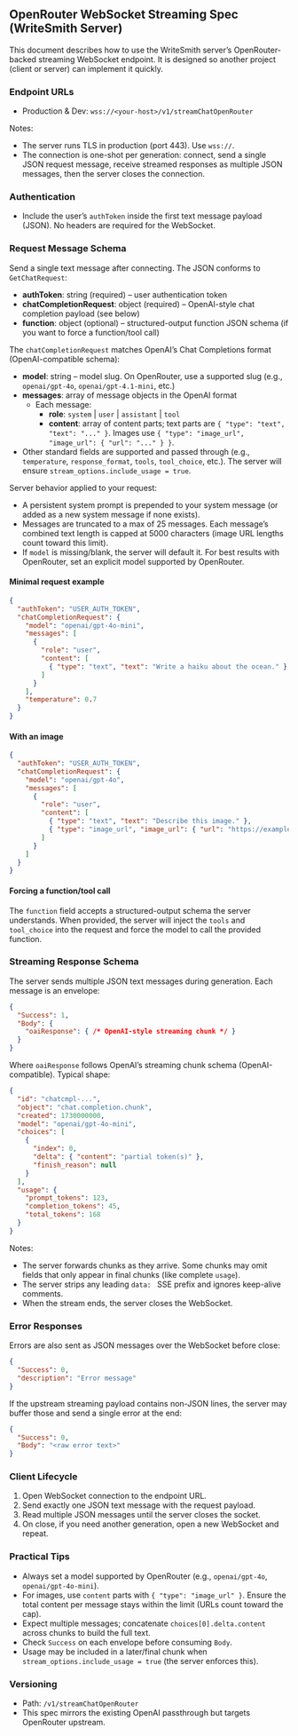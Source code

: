 ## OpenRouter WebSocket Streaming Spec (WriteSmith Server)

This document describes how to use the WriteSmith server’s OpenRouter-backed streaming WebSocket endpoint. It is designed so another project (client or server) can implement it quickly.

### Endpoint URLs

- Production & Dev: `wss://<your-host>/v1/streamChatOpenRouter`

Notes:
- The server runs TLS in production (port 443). Use `wss://`.
- The connection is one-shot per generation: connect, send a single JSON request message, receive streamed responses as multiple JSON messages, then the server closes the connection.

### Authentication

- Include the user’s `authToken` inside the first text message payload (JSON). No headers are required for the WebSocket.

### Request Message Schema

Send a single text message after connecting. The JSON conforms to `GetChatRequest`:

- **authToken**: string (required) – user authentication token
- **chatCompletionRequest**: object (required) – OpenAI-style chat completion payload (see below)
- **function**: object (optional) – structured-output function JSON schema (if you want to force a function/tool call)

The `chatCompletionRequest` matches OpenAI’s Chat Completions format (OpenAI-compatible schema):

- **model**: string – model slug. On OpenRouter, use a supported slug (e.g., `openai/gpt-4o`, `openai/gpt-4.1-mini`, etc.)
- **messages**: array of message objects in the OpenAI format
  - Each message:
    - **role**: `system` | `user` | `assistant` | `tool`
    - **content**: array of content parts; text parts are `{ "type": "text", "text": "..." }`. Images use `{ "type": "image_url", "image_url": { "url": "..." } }`.
- Other standard fields are supported and passed through (e.g., `temperature`, `response_format`, `tools`, `tool_choice`, etc.). The server will ensure `stream_options.include_usage = true`.

Server behavior applied to your request:
- A persistent system prompt is prepended to your system message (or added as a new system message if none exists).
- Messages are truncated to a max of 25 messages. Each message’s combined text length is capped at 5000 characters (image URL lengths count toward this limit).
- If `model` is missing/blank, the server will default it. For best results with OpenRouter, set an explicit model supported by OpenRouter.

#### Minimal request example

```json
{
  "authToken": "USER_AUTH_TOKEN",
  "chatCompletionRequest": {
    "model": "openai/gpt-4o-mini",
    "messages": [
      {
        "role": "user",
        "content": [
          { "type": "text", "text": "Write a haiku about the ocean." }
        ]
      }
    ],
    "temperature": 0.7
  }
}
```

#### With an image

```json
{
  "authToken": "USER_AUTH_TOKEN",
  "chatCompletionRequest": {
    "model": "openai/gpt-4o",
    "messages": [
      {
        "role": "user",
        "content": [
          { "type": "text", "text": "Describe this image." },
          { "type": "image_url", "image_url": { "url": "https://example.com/cat.jpg" } }
        ]
      }
    ]
  }
}
```

#### Forcing a function/tool call

The `function` field accepts a structured-output schema the server understands. When provided, the server will inject the `tools` and `tool_choice` into the request and force the model to call the provided function.

### Streaming Response Schema

The server sends multiple JSON text messages during generation. Each message is an envelope:

```json
{
  "Success": 1,
  "Body": {
    "oaiResponse": { /* OpenAI-style streaming chunk */ }
  }
}
```

Where `oaiResponse` follows OpenAI’s streaming chunk schema (OpenAI-compatible). Typical shape:

```json
{
  "id": "chatcmpl-...",
  "object": "chat.completion.chunk",
  "created": 1730000000,
  "model": "openai/gpt-4o-mini",
  "choices": [
    {
      "index": 0,
      "delta": { "content": "partial token(s)" },
      "finish_reason": null
    }
  ],
  "usage": {
    "prompt_tokens": 123,
    "completion_tokens": 45,
    "total_tokens": 168
  }
}
```

Notes:
- The server forwards chunks as they arrive. Some chunks may omit fields that only appear in final chunks (like complete `usage`).
- The server strips any leading `data: ` SSE prefix and ignores keep-alive comments.
- When the stream ends, the server closes the WebSocket.

### Error Responses

Errors are also sent as JSON messages over the WebSocket before close:

```json
{
  "Success": 0,
  "description": "Error message"
}
```

If the upstream streaming payload contains non-JSON lines, the server may buffer those and send a single error at the end:

```json
{
  "Success": 0,
  "Body": "<raw error text>"
}
```

### Client Lifecycle

1. Open WebSocket connection to the endpoint URL.
2. Send exactly one JSON text message with the request payload.
3. Read multiple JSON messages until the server closes the socket.
4. On close, if you need another generation, open a new WebSocket and repeat.

### Practical Tips

- Always set a model supported by OpenRouter (e.g., `openai/gpt-4o`, `openai/gpt-4o-mini`).
- For images, use `content` parts with `{ "type": "image_url" }`. Ensure the total content per message stays within the limit (URLs count toward the cap).
- Expect multiple messages; concatenate `choices[0].delta.content` across chunks to build the full text.
- Check `Success` on each envelope before consuming `Body`.
- Usage may be included in a later/final chunk when `stream_options.include_usage = true` (the server enforces this).

### Versioning

- Path: `/v1/streamChatOpenRouter`
- This spec mirrors the existing OpenAI passthrough but targets OpenRouter upstream.


